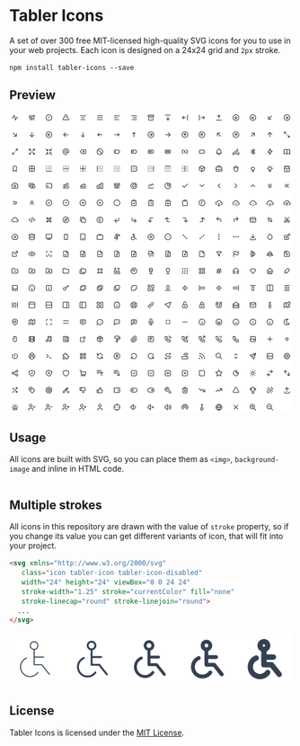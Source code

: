 # Tabler Icons

A set of over 300 free MIT-licensed high-quality SVG icons for you to use in your web projects. Each icon is designed on a 24x24 grid and `2px` stroke.

```
npm install tabler-icons --save
```

## Preview

![Tabler icons](icons.svg)


## Usage

All icons are built with SVG, so you can place them as `<img>`, `background-image` and inline in HTML code.

```html
```

## Multiple strokes

All icons in this repository are drawn with the value of `stroke` property, so if you change its value you can get different variants of icon, that will fit into your project.

```html
<svg xmlns="http://www.w3.org/2000/svg" 
   class="icon tabler-icon tabler-icon-disabled" 
   width="24" height="24" viewBox="0 0 24 24" 
   stroke-width="1.25" stroke="currentColor" fill="none" 
   stroke-linecap="round" stroke-linejoin="round">
  ...
</svg>
```

![Tabler icons](icons-stroke.svg)

## License

Tabler Icons is licensed under the [MIT License](https://github.com/tabler/tabler-icons/blob/master/LICENSE).
